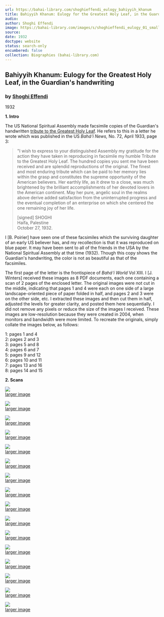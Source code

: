 ```yaml
---
url: https://bahai-library.com/shoghieffendi_eulogy_bahiyyih_khanum
title: Bahiyyih Khanum: Eulogy for the Greatest Holy Leaf, in the Guardian's handwriting
audio: 
author: Shoghi Effendi
image: https://bahai-library.com/images/s/shoghieffendi_eulogy_01_small.jpg
source: 
date: 1932
doctype: website
status: search-only
encumbered: false
collection: Biographies (bahai-library.com)
---
```



## Bahiyyih Khanum: Eulogy for the Greatest Holy Leaf, in the Guardian's handwriting

### by [Shoghi Effendi](https://bahai-library.com/author/Shoghi+Effendi)

1932


**1\. Intro**

The US National Spiritual Assembly made facsimile copies of the Guardian's handwritten [tribute to the Greatest Holy Leaf](http://bahai-library.com/shoghieffendi_bahai_administration#letter52). He refers to this in a letter he wrote which was published in the US _Bahá'í News,_ No. 72, April 1933, page 3:

> "I wish to express to your distinguished Assembly my gratitude for the action they have taken in reproducing in facsimile my humble Tribute to the Greatest Holy Leaf. The hundred copies you sent me have been received and are splendid reproductions of the original. The finest and most enduring tribute which can be paid to her memory lies within the grasp and constitutes the supreme opportunity of the American believers. Her earthly life, as it drew to a close, was much brightened by the brilliant accomplishments of her devoted lovers in the American continent. May her pure, angelic soul in the realms above derive added satisfaction from the uninterrupted progress and the eventual completion of an enterprise on which she centered the one remaining joy of her life.
> 
> \[signed\] SHOGHI  
> Haifa, Palestine  
> October 27, 1932.

I \[B. Poirier\] have seen one of these facsimiles which the surviving daughter of an early US believer has, and my recollection is that it was reproduced on blue paper. It may have been sent to all of the friends in the USA by the National Spiritual Assembly at that time (1932). Though this copy shows the Guardian's handwriting, the color is not as beautiful as that of the facsimiles.  
  
The first page of the letter is the frontispiece of _Bahá'í World_ Vol XIII. I \[J. Winters\] received these images as 8 PDF documents, each one containing a scan of 2 pages of the enclosed letter. The original images were not cut in the middle, indicating that pages 1 and 4 were each on one side of a large landscape-oriented piece of paper folded in half, and pages 2 and 3 were on the other side, etc. I extracted these images and then cut them in half, adjusted the levels for greater clarity, and posted them here sequentially. I did not remove any pixels or reduce the size of the images I received. These images are low-resolution because they were created in 2004, when monitors and bandwidth were more limited. To recreate the originals, simply collate the images below, as follows:

1: pages 1 and 4  
2: pages 2 and 3  
3: pages 5 and 8  
4: pages 6 and 7  
5: pages 9 and 12  
6: pages 10 and 11  
7: pages 13 and 16  
8: pages 14 and 15

**2\. Scans**

[![](https://bahai-library.com/images/s/shoghieffendi_eulogy_01_small.jpg)  
larger image](https://bahai-library.com/images/s/shoghieffendi_eulogy_01_high.jpg)

[![](https://bahai-library.com/images/s/shoghieffendi_eulogy_02_small.jpg)  
larger image](https://bahai-library.com/images/s/shoghieffendi_eulogy_02_high.jpg)

[![](https://bahai-library.com/images/s/shoghieffendi_eulogy_03_small.jpg)  
larger image](https://bahai-library.com/images/s/shoghieffendi_eulogy_03_high.jpg)

[![](https://bahai-library.com/images/s/shoghieffendi_eulogy_04_small.jpg)  
larger image](https://bahai-library.com/images/s/shoghieffendi_eulogy_04_high.jpg)

[![](https://bahai-library.com/images/s/shoghieffendi_eulogy_05_small.jpg)  
larger image](https://bahai-library.com/images/s/shoghieffendi_eulogy_05_high.jpg)

[![](https://bahai-library.com/images/s/shoghieffendi_eulogy_06_small.jpg)  
larger image](https://bahai-library.com/images/s/shoghieffendi_eulogy_06_high.jpg)

[![](https://bahai-library.com/images/s/shoghieffendi_eulogy_07_small.jpg)  
larger image](https://bahai-library.com/images/s/shoghieffendi_eulogy_07_high.jpg)

[![](https://bahai-library.com/images/s/shoghieffendi_eulogy_08_small.jpg)  
larger image](https://bahai-library.com/images/s/shoghieffendi_eulogy_08_high.jpg)

[![](https://bahai-library.com/images/s/shoghieffendi_eulogy_09_small.jpg)  
larger image](https://bahai-library.com/images/s/shoghieffendi_eulogy_09_high.jpg)

[![](https://bahai-library.com/images/s/shoghieffendi_eulogy_10_small.jpg)  
larger image](https://bahai-library.com/images/s/shoghieffendi_eulogy_10_high.jpg)

[![](https://bahai-library.com/images/s/shoghieffendi_eulogy_11_small.jpg)  
larger image](https://bahai-library.com/images/s/shoghieffendi_eulogy_11_high.jpg)

[![](https://bahai-library.com/images/s/shoghieffendi_eulogy_12_small.jpg)  
larger image](https://bahai-library.com/images/s/shoghieffendi_eulogy_12_high.jpg)

[![](https://bahai-library.com/images/s/shoghieffendi_eulogy_13_small.jpg)  
larger image](https://bahai-library.com/images/s/shoghieffendi_eulogy_13_high.jpg)

[![](https://bahai-library.com/images/s/shoghieffendi_eulogy_14_small.jpg)  
larger image](https://bahai-library.com/images/s/shoghieffendi_eulogy_14_high.jpg)

[![](https://bahai-library.com/images/s/shoghieffendi_eulogy_15_small.jpg)  
larger image](https://bahai-library.com/images/s/shoghieffendi_eulogy_15_high.jpg)

[![](https://bahai-library.com/images/s/shoghieffendi_eulogy_16_small.jpg)  
larger image](https://bahai-library.com/images/s/shoghieffendi_eulogy_16_high.jpg)